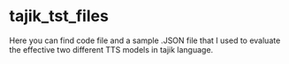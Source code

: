 # tajik_tst_files
Here you can find code file and a sample .JSON file that I used to evaluate the effective two different TTS models in tajik language.
